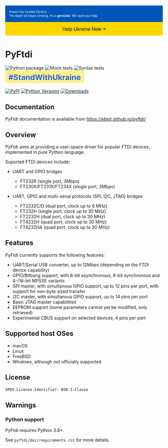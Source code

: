 [![SWUbanner](https://raw.githubusercontent.com/vshymanskyy/StandWithUkraine/main/banner2-direct.svg)](https://vshymanskyy.github.io/StandWithUkraine)

# PyFtdi

![Python package](https://github.com/eblot/pyftdi/workflows/Python%20package/badge.svg)
![Mock tests](https://github.com/eblot/pyftdi/workflows/Python%20mock%20tests/badge.svg)
![Syntax tests](https://github.com/eblot/pyftdi/workflows/Python%20syntax%20tests/badge.svg)
[![StandWithUkraine](https://raw.githubusercontent.com/vshymanskyy/StandWithUkraine/main/badges/StandWithUkraine.svg)](https://vshymanskyy.github.io/StandWithUkraine)

[![PyPI](https://img.shields.io/pypi/v/pyftdi.svg?maxAge=2592000)](https://pypi.org/project/pyftdi/)
[![Python Versions](https://img.shields.io/pypi/pyversions/pyftdi.svg)](https://pypi.org/project/pyftdi/)
[![Downloads](https://img.shields.io/pypi/dm/pyftdi.svg)](https://pypi.org/project/pyftdi/)

## Documentation

PyFtdi documentation is available from https://eblot.github.io/pyftdi/

## Overview

PyFtdi aims at providing a user-space driver for popular FTDI devices,
implemented in pure Python language.

Suported FTDI devices include:

* UART and GPIO bridges

  * FT232R (single port, 3Mbps)
  * FT230X/FT231X/FT234X (single port, 3Mbps)

* UART, GPIO and multi-serial protocols (SPI, I2C, JTAG) bridges

  * FT2232C/D (dual port, clock up to 6 MHz)
  * FT232H (single port, clock up to 30 MHz)
  * FT2232H (dual port, clock up to 30 MHz)
  * FT4232H (quad port, clock up to 30 MHz)
  * FT4232HA (quad port, clock up to 30 MHz)

## Features

PyFtdi currently supports the following features:

* UART/Serial USB converter, up to 12Mbps (depending on the FTDI device
  capability)
* GPIO/Bitbang support, with 8-bit asynchronous, 8-bit synchronous and
  8-/16-bit MPSSE variants
* SPI master, with simultanous GPIO support, up to 12 pins per port,
  with support for non-byte sized transfer
* I2C master, with simultanous GPIO support, up to 14 pins per port
* Basic JTAG master capabilities
* EEPROM support (some parameters cannot yet be modified, only retrieved)
* Experimental CBUS support on selected devices, 4 pins per port

## Supported host OSes

* macOS
* Linux
* FreeBSD
* Windows, although not officially supported

## License

`SPDX-License-Identifier: BSD-3-Clause`

## Warnings

### Python support

PyFtdi requires Python 3.8+.

See `pyftdi/doc/requirements.rst` for more details.
